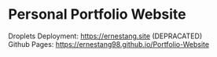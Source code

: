 # Personal Portfolio Website

Droplets Deployment: https://ernestang.site (DEPRACATED) <br/>
Github Pages: https://ernestang98.github.io/Portfolio-Website
